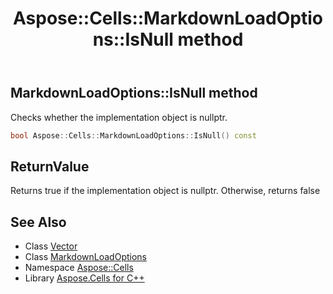 ﻿---
title: Aspose::Cells::MarkdownLoadOptions::IsNull method
linktitle: IsNull
second_title: Aspose.Cells for C++ API Reference
description: 'Aspose::Cells::MarkdownLoadOptions::IsNull method. Checks whether the implementation object is nullptr in C++.'
type: docs
weight: 500
url: /cpp/aspose.cells/markdownloadoptions/isnull/
---
## MarkdownLoadOptions::IsNull method


Checks whether the implementation object is nullptr.

```cpp
bool Aspose::Cells::MarkdownLoadOptions::IsNull() const
```


## ReturnValue

Returns true if the implementation object is nullptr. Otherwise, returns false

## See Also

* Class [Vector](../../vector/)
* Class [MarkdownLoadOptions](../)
* Namespace [Aspose::Cells](../../)
* Library [Aspose.Cells for C++](../../../)
